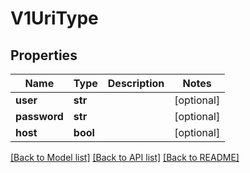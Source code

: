 # V1UriType


## Properties
Name | Type | Description | Notes
------------ | ------------- | ------------- | -------------
**user** | **str** |  | [optional] 
**password** | **str** |  | [optional] 
**host** | **bool** |  | [optional] 

[[Back to Model list]](../README.md#documentation-for-models) [[Back to API list]](../README.md#documentation-for-api-endpoints) [[Back to README]](../README.md)


